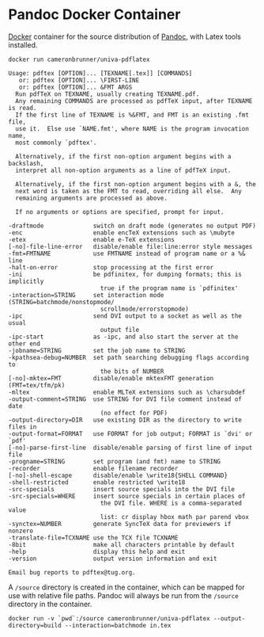 # Pandoc Docker Container

[Docker](https://www.docker.io/) container for the source distribution of [Pandoc](http://johnmacfarlane.net/pandoc), with Latex tools installed.

    docker run cameronbrunner/univa-pdflatex

    Usage: pdftex [OPTION]... [TEXNAME[.tex]] [COMMANDS]
       or: pdftex [OPTION]... \FIRST-LINE
       or: pdftex [OPTION]... &FMT ARGS
      Run pdfTeX on TEXNAME, usually creating TEXNAME.pdf.
      Any remaining COMMANDS are processed as pdfTeX input, after TEXNAME is read.
      If the first line of TEXNAME is %&FMT, and FMT is an existing .fmt file,
      use it.  Else use `NAME.fmt', where NAME is the program invocation name,
      most commonly `pdftex'.
    
      Alternatively, if the first non-option argument begins with a backslash,
      interpret all non-option arguments as a line of pdfTeX input.

      Alternatively, if the first non-option argument begins with a &, the
      next word is taken as the FMT to read, overriding all else.  Any
      remaining arguments are processed as above.

      If no arguments or options are specified, prompt for input.

    -draftmode              switch on draft mode (generates no output PDF)
    -enc                    enable encTeX extensions such as \mubyte
    -etex                   enable e-TeX extensions
    [-no]-file-line-error   disable/enable file:line:error style messages
    -fmt=FMTNAME            use FMTNAME instead of program name or a %& line
    -halt-on-error          stop processing at the first error
    -ini                    be pdfinitex, for dumping formats; this is implicitly
                              true if the program name is `pdfinitex'
    -interaction=STRING     set interaction mode (STRING=batchmode/nonstopmode/
                              scrollmode/errorstopmode)
    -ipc                    send DVI output to a socket as well as the usual
                              output file
    -ipc-start              as -ipc, and also start the server at the other end
    -jobname=STRING         set the job name to STRING
    -kpathsea-debug=NUMBER  set path searching debugging flags according to
                              the bits of NUMBER
    [-no]-mktex=FMT         disable/enable mktexFMT generation (FMT=tex/tfm/pk)
    -mltex                  enable MLTeX extensions such as \charsubdef
    -output-comment=STRING  use STRING for DVI file comment instead of date
                              (no effect for PDF)
    -output-directory=DIR   use existing DIR as the directory to write files in
    -output-format=FORMAT   use FORMAT for job output; FORMAT is `dvi' or `pdf'
    [-no]-parse-first-line  disable/enable parsing of first line of input file
    -progname=STRING        set program (and fmt) name to STRING
    -recorder               enable filename recorder
    [-no]-shell-escape      disable/enable \write18{SHELL COMMAND}
    -shell-restricted       enable restricted \write18
    -src-specials           insert source specials into the DVI file
    -src-specials=WHERE     insert source specials in certain places of
                              the DVI file. WHERE is a comma-separated value
                              list: cr display hbox math par parend vbox
    -synctex=NUMBER         generate SyncTeX data for previewers if nonzero
    -translate-file=TCXNAME use the TCX file TCXNAME
    -8bit                   make all characters printable by default
    -help                   display this help and exit
    -version                output version information and exit

    Email bug reports to pdftex@tug.org.


A `/source` directory is created in the container, which can be mapped for use with relative file paths. Pandoc will always be run from the `/source` directory in the container.

    docker run -v `pwd`:/source cameronbrunner/univa-pdflatex --output-directory=build --interaction=batchmode in.tex
